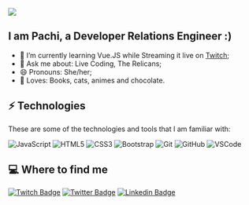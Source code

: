 ![](https://media.giphy.com/media/LAKj8u8DlhXG/giphy.gif)
## I am Pachi, a Developer Relations Engineer :)


- 🌱 I’m currently learning Vue.JS while Streaming it live on [Twitch](https://twitch.tv/pachicodes);
- 💬 Ask me about: Live Coding, The Relicans;
- 😄 Pronouns: She/her;
- 🖤 Loves: Books, cats, animes and chocolate.


## ⚡ Technologies

These are some of the technologies and tools that I am familiar with:

![JavaScript](https://img.shields.io/badge/-JavaScript-black?logo=javascript)
![HTML5](https://img.shields.io/badge/-HTML5-E34F26?logo=html5&logoColor=white)
![CSS3](https://img.shields.io/badge/-CSS3-1572B6?logo=css3)
![Bootstrap](https://img.shields.io/badge/-Bootstrap-563D7C?logo=bootstrap)
![Git](https://img.shields.io/badge/-Git-black?logo=git)
![GitHub](https://img.shields.io/badge/-GitHub-181717?logo=github)
![VSCode](https://img.shields.io/badge/-VSCode-007ACC?logo=visual-studio-code&logoColor=white)


## 💻 Where to find me
[![Twitch Badge](https://img.shields.io/badge/-twitch-%239146FF?style=for-the-badge&logo=twitch&logoColor=white)](https://www.twitch.tv/pachicodes)
[![Twitter Badge](https://img.shields.io/badge/-twitter-%231DA1F2?style=for-the-badge&logo=twitter&logoColor=white)](https://twitter.com/pachicodes)
[![Linkedin Badge](https://img.shields.io/badge/-linkedin-%230077B5?style=for-the-badge&logo=linkedin&logoColor=white)](https://www.linkedin.com/in/pachicodes)
